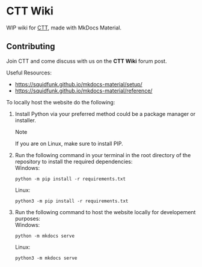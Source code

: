 # CTT Wiki

WIP wiki for [CTT](https://discord.com/invite/ctt), made with MkDocs Material.

## Contributing
Join CTT and come discuss with us on the **CTT Wiki** forum post.

Useful Resources:
- https://squidfunk.github.io/mkdocs-material/setup/
- https://squidfunk.github.io/mkdocs-material/reference/

To locally host the website do the following:<br>
1. Install Python via your preferred method could be a package manager or installer.
    > [!NOTE]
    > If you are on Linux, make sure to install PIP.
2. Run the following command in your terminal in the root directory of the repository to install the required dependencies:<br>
    Windows:<br>
    ```
    python -m pip install -r requirements.txt  
    ```
    Linux:<br>
    ```
    python3 -m pip install -r requirements.txt 
    ```
3. Run the following command to host the website locally for developement purposes:<br>
    Windows:<br>
    ```
    python -m mkdocs serve
    ```

    Linux:<br>
    ```
    python3 -m mkdocs serve
    ```
